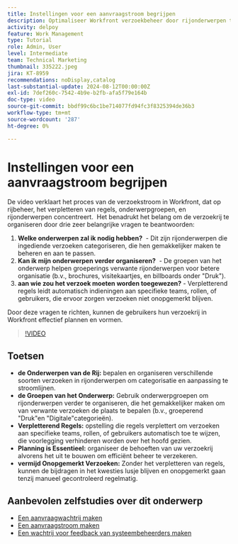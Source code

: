 ```yaml
---
title: Instellingen voor een aanvraagstroom begrijpen
description: Optimaliseer Workfront verzoekbeheer door rijonderwerpen te bepalen, onderwerpgroepen te gebruiken, die het verpletteren van regels plaatsen, vooruit plannen, en ervoor zorgen dat de voorlegging niet over het hoofd wordt gezien voor betere efficiency.
activity: delpoy
feature: Work Management
type: Tutorial
role: Admin, User
level: Intermediate
team: Technical Marketing
thumbnail: 335222.jpeg
jira: KT-8959
recommendations: noDisplay,catalog
last-substantial-update: 2024-08-12T00:00:00Z
exl-id: 7def260c-7542-4b9e-b2fb-afa5f79e164b
doc-type: video
source-git-commit: bbdf99c6bc1be714077fd94fc3f8325394de36b3
workflow-type: tm+mt
source-wordcount: '287'
ht-degree: 0%

---
```


# Instellingen voor een aanvraagstroom begrijpen

De video verklaart het proces van de verzoekstroom in Workfront, dat op rijbeheer, het verpletteren van regels, onderwerpgroepen, en rijonderwerpen concentreert. &#x200B; Het benadrukt het belang om de verzoekrij te organiseren door drie zeer belangrijke vragen te beantwoorden:

1. **Welke onderwerpen zal ik nodig hebben?** &#x200B; - Dit zijn rijonderwerpen die ingediende verzoeken categoriseren, die hen gemakkelijker maken te beheren en aan te passen. &#x200B;
1. **Kan ik mijn onderwerpen verder organiseren?** &#x200B; - De groepen van het onderwerp helpen groeperings verwante rijonderwerpen voor betere organisatie (b.v., brochures, visitekaartjes, en billboards onder &quot;Druk&quot;). &#x200B;
1. **aan wie zou het verzoek moeten worden toegewezen?** &#x200B; - Verpletterend regels leidt automatisch indieningen aan specifieke teams, rollen, of gebruikers, die ervoor zorgen verzoeken niet onopgemerkt blijven. &#x200B;

Door deze vragen te richten, kunnen de gebruikers hun verzoekrij in Workfront effectief plannen en vormen. &#x200B;

>[!VIDEO](https://video.tv.adobe.com/v/3441911/?quality=12&learn=on&enablevpops=1&captions=dut)

## Toetsen

* **de Onderwerpen van de Rij:** bepalen en organiseren verschillende soorten verzoeken in rijonderwerpen om categorisatie en aanpassing te stroomlijnen. &#x200B;
* **de Groepen van het Onderwerp:** Gebruik onderwerpgroepen om rijonderwerpen verder te organiseren, die het gemakkelijker maken om van verwante verzoeken de plaats te bepalen (b.v., groeperend &quot;Druk&quot;en &quot;Digitale&quot;categorieën). &#x200B;
* **Verpletterend Regels:** opstelling die regels verplettert om verzoeken aan specifieke teams, rollen, of gebruikers automatisch toe te wijzen, die voorlegging verhinderen worden over het hoofd gezien. &#x200B;
* **Planning is Essentieel:** organiseer de behoeften van uw verzoekrij alvorens het uit te bouwen om efficiënt beheer te verzekeren. &#x200B;
* **vermijd Onopgemerkt Verzoeken:** Zonder het verpletteren van regels, kunnen de bijdragen in het kwesties lusje blijven en onopgemerkt gaan tenzij manueel gecontroleerd regelmatig. &#x200B;

## Aanbevolen zelfstudies over dit onderwerp

* [Een aanvraagwachtrij maken](/help/manage-work/request-queues/create-a-request-queue.md)
* [Een aanvraagstroom maken](/help/manage-work/request-queues/create-a-request-flow.md)
* [Een wachtrij voor feedback van systeembeheerders maken](/help/manage-work/request-queues/create-a-system-admin-feedback-request-queue.md)
